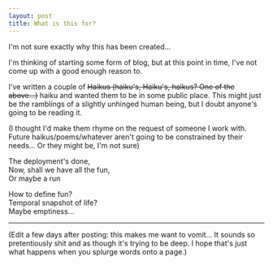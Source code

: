 ```yaml
---
layout: post
title: What is this for?
---
```


I'm not sure exactly why this has been created...

I'm thinking of starting some form of blog, but at this point in time, I've not come up with a good enough reason to.

I've written a couple of ~~Haikus (haiku's, Haiku's, haikus? One of the above...)~~ haiku and wanted them to be in some public place. This might just be the ramblings of a slightly unhinged human being, but I doubt anyone's going to be reading it.

(I thought I'd make them rhyme on the request of someone I work with. Future haikus/poems/whatever aren't going to be constrained by their needs... Or they might be, I'm not sure)

The deployment's done,  
Now, shall we have all the fun,  
Or maybe a run  


How to define fun?  
Temporal snapshot of life?  
Maybe emptiness...  

-----

(Edit a few days after posting: this makes me want to vomit... It sounds so pretentiously shit and as though it's trying to be deep. I hope that's just what happens when you splurge words onto a page.)
